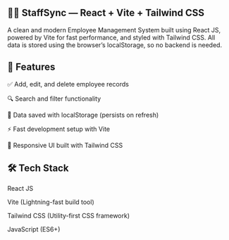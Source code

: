 ## 🧑‍💼 StaffSync — React + Vite + Tailwind CSS
A clean and modern Employee Management System built using React JS, powered by Vite for fast performance, and styled with Tailwind CSS. All data is stored using the browser’s localStorage, so no backend is needed.

## 🚀 Features
✅ Add, edit, and delete employee records

🔍 Search and filter functionality

💾 Data saved with localStorage (persists on refresh)

⚡ Fast development setup with Vite

🎨 Responsive UI built with Tailwind CSS

 ## 🛠 Tech Stack
React JS

Vite (Lightning-fast build tool)

Tailwind CSS (Utility-first CSS framework)

JavaScript (ES6+)